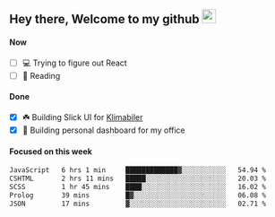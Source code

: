## Hey there, Welcome to my github <img src="https://media.giphy.com/media/hvRJCLFzcasrR4ia7z/giphy.gif" width="25px">

#### Now
- [ ] 💻 Trying to figure out React
- [ ] 📕 Reading

#### Done
- [x] ☘️ Building Slick UI for [Klimabiler](https://klimabiler.dk)
- [x] 🚀 Building personal dashboard for my office
 
 #### Focused on this week
<!--START_SECTION:waka-->

```txt
JavaScript   6 hrs 1 min     █████████████▓░░░░░░░░░░░   54.94 %
CSHTML       2 hrs 11 mins   █████░░░░░░░░░░░░░░░░░░░░   20.03 %
SCSS         1 hr 45 mins    ████░░░░░░░░░░░░░░░░░░░░░   16.02 %
Prolog       39 mins         █▓░░░░░░░░░░░░░░░░░░░░░░░   06.08 %
JSON         17 mins         ▓░░░░░░░░░░░░░░░░░░░░░░░░   02.71 %
```

<!--END_SECTION:waka-->

